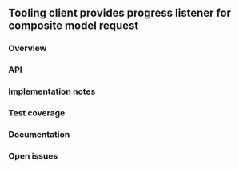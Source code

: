 ## Tooling client provides progress listener for composite model request

### Overview

### API

### Implementation notes

### Test coverage

### Documentation

### Open issues
